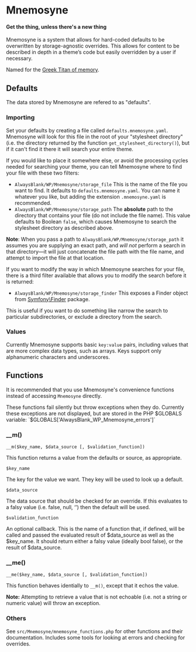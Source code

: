 # Mnemosyne
#### Get the thing, unless there's a new thing

Mnemosyne is a system that allows for hard-coded defaults to be overwritten by storage-agnostic overrides. This allows for content to be described in depth in a theme’s code but easily overridden by a user if necessary.
 
Named for the [Greek Titan of memory](https://simple.wikipedia.org/wiki/Mnemosyne).

## Defaults

The data stored by Mnemosyne are refered to as "defaults".

### Importing

Set your defaults by creating a file called `defaults.mnemosyne.yaml`. Mnemosyne will look for this file in the root of your "stylesheet directory" (i.e. the directory returned by the function `get_stylesheet_directory()`), but if it can't find it there it will search your entire theme.

If you would like to place it somewhere else, or avoid the processing cycles needed for searching your theme, you can tell Mnemosyne where to find your file with these two filters:

  - `AlwaysBlank/WP/Mnemosyne/storage_file` This is the name of the file you want to find. It defaults to `defaults.mnemosyne.yaml`. You can name it whatever you like, but adding the extension `.mnemosyne.yaml` is recommended.
  - `AlwaysBlank/WP/Mnemosyne/storage_path` The **absolute** path to the directory that contains your file (do not include the file name). This value defaults to Boolean `false`, which causes Mnemosyne to search the stylesheet directory as described above.

**Note**: When you pass a path to `AlwaysBlank/WP/Mnemosyne/storage_path` it assumes you are supplying an exact path, and _will not_ perform a search in that directory—it will just concatenate the file path with the file name, and attempt to import the file at that location.

If you want to modify the way in which Mnemosyne searches for your file, there is a third filter available that allows you to modify the search before it is returned:

  - `AlwaysBlank/WP/Mnemosyne/storage_finder` This exposes a Finder object from [Symfony\Finder](https://symfony.com/doc/current/components/finder.html) package. 

This is useful if you want to do something like narrow the search to particular subdirectories, or exclude a directory from the search.

### Values

Currently Mnemosyne supports basic `key:value` pairs, including values that are more complex data types, such as arrays. Keys support only alphanumeric characters and underscores.

## Functions

It is recommended that you use Mnemosyne's convenience functions instead of accessing `Mnemosyne` directly.

These functions fail silently but throw exceptions when they do. Currently these exceptions are not displayed, but are stored in the PHP $GLOBALS variable: `$GLOBALS['AlwaysBlank_WP_Mnemosyne_errors']`

### __m()

`__m($key_name, $data_source [, $validation_function])`

This function returns a value from the defaults or source, as appropriate.

`$key_name`

The key for the value we want. They key will be used to look up a default.
 
`$data_source`

The data source that should be checked for an override. If this evaluates to a falsy value (i.e. false, null, ‘’) then the default will be used. 
 
`$validation_function`

An optional callback. This is the name of a function that, if defined, will be called and passed the evaluated result of $data_source as well as the $key_name. It should return either a falsy value (ideally bool false), or the result of $data_source.

### __me()

`__me($key_name, $data_source [, $validation_function])`

This function behaves identially to `__m()`, except that it echos the value.

**Note:** Attempting to retrieve a value that is not echoable (i.e. not a string or numeric value) will throw an exception.

### Others

See `src/Mnemosyne/mnemosyne_functions.php` for other functions and their documentation. Includes some tools for looking at errors and checking for overrides.